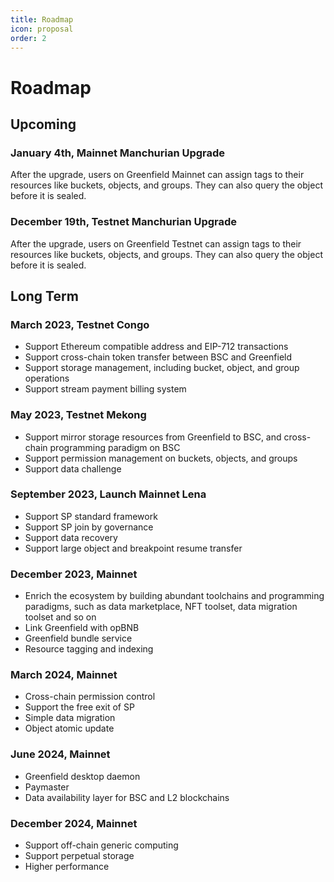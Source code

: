 ```yaml
---
title: Roadmap
icon: proposal
order: 2
---
```


# Roadmap

## Upcoming

### January 4th, Mainnet Manchurian Upgrade

After the upgrade, users on Greenfield Mainnet can assign tags to their resources like buckets, objects, and groups.
They can also query the object before it is sealed.

### December 19th, Testnet Manchurian Upgrade

After the upgrade, users on Greenfield Testnet can assign tags to their resources like buckets, objects, and groups.
They can also query the object before it is sealed.

## Long Term

### March 2023, Testnet Congo

- Support Ethereum compatible address and EIP-712 transactions
- Support cross-chain token transfer between BSC and Greenfield
- Support storage management, including bucket, object, and group operations
- Support stream payment billing system

### May 2023, Testnet Mekong

- Support mirror storage resources from Greenfield to BSC, and cross-chain programming paradigm on BSC
- Support permission management on buckets, objects, and groups
- Support data challenge

### September 2023, Launch Mainnet Lena

- Support SP standard framework
- Support SP join by governance
- Support data recovery
- Support large object and breakpoint resume transfer

### December 2023, Mainnet

- Enrich the ecosystem by building abundant toolchains and programming paradigms, such as data marketplace, NFT toolset,
  data migration toolset and so on
- Link Greenfield with opBNB
- Greenfield bundle service
- Resource tagging and indexing

### March 2024, Mainnet
- Cross-chain permission control
- Support the free exit of SP
- Simple data migration
- Object atomic update

### June 2024, Mainnet

- Greenfield desktop daemon
- Paymaster
- Data availability layer for BSC and L2 blockchains

### December 2024, Mainnet

- Support off-chain generic computing
- Support perpetual storage
- Higher performance